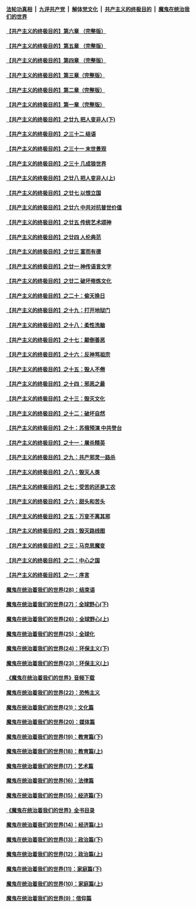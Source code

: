 ####  [法轮功真相](../../../../basic/blob/master/README.md?t=05072201) &nbsp;|&nbsp; [九评共产党](../../../../9ping.md/blob/master/README.md?t=05072201) &nbsp;|&nbsp; [解体党文化](../../../../jtdwh.md/blob/master/README.md?t=05072201)  &nbsp;|&nbsp; [共产主义的终极目的](../../../../gczydzjmd.md/blob/master/README.md?t=05072201) &nbsp;|&nbsp; [魔鬼在统治我们的世界](../../../../mgztzwmdsj.md/blob/master/README.md?t=05072201) 

#### [【共产主义的终极目的】第六章 （完整版）](../pages/nsc422/n11428913.md?t=05072201) 

#### [【共产主义的终极目的】第五章 （完整版）](../pages/nsc422/n11428912.md?t=05072201) 

#### [【共产主义的终极目的】第四章 （完整版）](../pages/nsc422/n11428907.md?t=05072201) 

#### [【共产主义的终极目的】第三章（完整版）](../pages/nsc422/n11428848.md?t=05072201) 

#### [【共产主义的终极目的】第二章（完整版）](../pages/nsc422/n11428831.md?t=05072201) 

#### [【共产主义的终极目的】第一章（完整版）](../pages/nsc422/n11417651.md?t=05072201) 

#### [【共产主义的终极目的】之廿九 把人变非人(下)](../pages/nsc422/n11344140.md?t=05072201) 

#### [【共产主义的终极目的】之三十二 结语](../pages/nsc422/n11360535.md?t=05072201) 

#### [【共产主义的终极目的】之三十一 末世景观](../pages/nsc422/n11351129.md?t=05072201) 

#### [【共产主义的终极目的】之三十 几成狼世界](../pages/nsc422/n11348280.md?t=05072201) 

#### [【共产主义的终极目的】之廿八 把人变非人(上)](../pages/nsc422/n11340492.md?t=05072201) 

#### [【共产主义的终极目的】之廿七 以恨立国](../pages/nsc422/n11336944.md?t=05072201) 

#### [【共产主义的终极目的】之廿六 中共对抗普世价值](../pages/nsc422/n11324785.md?t=05072201) 

#### [【共产主义的终极目的】之廿五 传统艺术颂神](../pages/nsc422/n11296396.md?t=05072201) 

#### [【共产主义的终极目的】之廿四 人伦典范](../pages/nsc422/n11296397.md?t=05072201) 

#### [【共产主义的终极目的】之廿三 富而有德](../pages/nsc422/n11283598.md?t=05072201) 

#### [【共产主义的终极目的】之廿一 神传语言文字](../pages/nsc422/n11263265.md?t=05072201) 

#### [【共产主义的终极目的】之廿二 破坏修炼文化](../pages/nsc422/n11245728.md?t=05072201) 

#### [【共产主义的终极目的】之二十：偷天换日](../pages/nsc422/n11238846.md?t=05072201) 

#### [【共产主义的终极目的】之十九：打开地狱门](../pages/nsc422/n11206376.md?t=05072201) 

#### [【共产主义的终极目的】之十八：柔性洗脑](../pages/nsc422/n11199994.md?t=05072201) 

#### [【共产主义的终极目的】之十七：颠倒善恶](../pages/nsc422/n11179782.md?t=05072201) 

#### [【共产主义的终极目的】之十六：反神骂祖宗](../pages/nsc422/n11166798.md?t=05072201) 

#### [【共产主义的终极目的】之十五：毁人不倦](../pages/nsc422/n11166792.md?t=05072201) 

#### [【共产主义的终极目的】之十四：邪恶之最](../pages/nsc422/n11150249.md?t=05072201) 

#### [【共产主义的终极目的】之十三：毁灭文化](../pages/nsc422/n11135227.md?t=05072201) 

#### [【共产主义的终极目的】之十二：破坏自然](../pages/nsc422/n11135214.md?t=05072201) 

#### [【共产主义的终极目的】之十：苏俄预演 中共登台](../pages/nsc422/n11118424.md?t=05072201) 

#### [【共产主义的终极目的】之十一：屠杀精英](../pages/nsc422/n11118442.md?t=05072201) 

#### [【共产主义的终极目的】之九：共产邪灵一路杀](../pages/nsc422/n11114139.md?t=05072201) 

#### [【共产主义的终极目的】之八：毁灭人类](../pages/nsc422/n11108503.md?t=05072201) 

#### [【共产主义的终极目的】之七：受苦的还是工农](../pages/nsc422/n11101809.md?t=05072201) 

#### [【共产主义的终极目的】之六：甜头和苦头](../pages/nsc422/n11096971.md?t=05072201) 

#### [【共产主义的终极目的】之五：万变不离其邪](../pages/nsc422/n11091285.md?t=05072201) 

#### [【共产主义的终极目的】之四：毁灭路线图](../pages/nsc422/n11086284.md?t=05072201) 

#### [【共产主义的终极目的】之三：马克思魔变](../pages/nsc422/n11061941.md?t=05072201) 

#### [【共产主义的终极目的】之二：中心之国](../pages/nsc422/n11047728.md?t=05072201) 

#### [【共产主义的终极目的】之一：序言](../pages/nsc422/n11086077.md?t=05072201) 

#### [魔鬼在统治着我们的世界(28)：结束语](../pages/nsc422/n10936246.md?t=05072201) 

#### [魔鬼在统治着我们的世界(27)：全球野心(下)](../pages/nsc422/n10928319.md?t=05072201) 

#### [魔鬼在统治着我们的世界(26)：全球野心(上)](../pages/nsc422/n10900318.md?t=05072201) 

#### [魔鬼在统治着我们的世界(25)：全球化](../pages/nsc422/n10788205.md?t=05072201) 

#### [魔鬼在统治着我们的世界(24)：环保主义(下)](../pages/nsc422/n10695307.md?t=05072201) 

#### [魔鬼在统治着我们的世界(23)：环保主义(上)](../pages/nsc422/n10688613.md?t=05072201) 

#### [《魔鬼在统治着我们的世界》音频下载](../pages/nsc422/n10635553.md?t=05072201) 

#### [魔鬼在统治着我们的世界(22)：恐怖主义](../pages/nsc422/n10614727.md?t=05072201) 

#### [魔鬼在统治着我们的世界(21)：文化篇](../pages/nsc422/n10597706.md?t=05072201) 

#### [魔鬼在统治着我们的世界(20)：媒体篇](../pages/nsc422/n10586579.md?t=05072201) 

#### [魔鬼在统治着我们的世界(19)：教育篇(下)](../pages/nsc422/n10564808.md?t=05072201) 

#### [魔鬼在统治着我们的世界(18)：教育篇(上)](../pages/nsc422/n10526970.md?t=05072201) 

#### [魔鬼在统治着我们的世界(17)：艺术篇](../pages/nsc422/n10499093.md?t=05072201) 

#### [魔鬼在统治着我们的世界(16)：法律篇](../pages/nsc422/n10485969.md?t=05072201) 

#### [魔鬼在统治着我们的世界(15)：经济篇(下)](../pages/nsc422/n10469975.md?t=05072201) 

#### [《魔鬼在统治着我们的世界》全书目录](../pages/nsc422/n10464261.md?t=05072201) 

#### [魔鬼在统治着我们的世界(14)：经济篇(上)](../pages/nsc422/n10457370.md?t=05072201) 

#### [魔鬼在统治着我们的世界(13)：政治篇(下)](../pages/nsc422/n10448270.md?t=05072201) 

#### [魔鬼在统治着我们的世界(12)：政治篇(上)](../pages/nsc422/n10444576.md?t=05072201) 

#### [魔鬼在统治着我们的世界(11)：家庭篇(下)](../pages/nsc422/n10440961.md?t=05072201) 

#### [魔鬼在统治着我们的世界(10)：家庭篇(上)](../pages/nsc422/n10435448.md?t=05072201) 

#### [魔鬼在统治着我们的世界(9)：信仰篇](../pages/nsc422/n10432159.md?t=05072201) 

